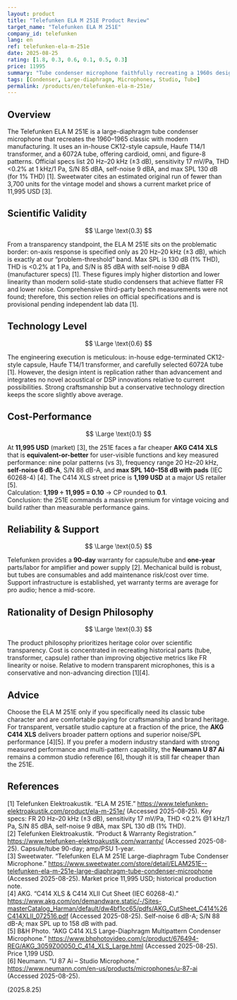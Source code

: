 ```yaml
---
layout: product
title: "Telefunken ELA M 251E Product Review"
target_name: "Telefunken ELA M 251E"
company_id: telefunken
lang: en
ref: telefunken-ela-m-251e
date: 2025-08-25
rating: [1.8, 0.3, 0.6, 0.1, 0.5, 0.3]
price: 11995
summary: "Tube condenser microphone faithfully recreating a 1960s design; superb craftsmanship but very weak cost-performance and conservative technology direction"
tags: [Condenser, Large-diaphragm, Microphones, Studio, Tube]
permalink: /products/en/telefunken-ela-m-251e/
---
```

## Overview

The Telefunken ELA M 251E is a large-diaphragm tube condenser microphone that recreates the 1960–1965 classic with modern manufacturing. It uses an in-house CK12-style capsule, Haufe T14/1 transformer, and a 6072A tube, offering cardioid, omni, and figure-8 patterns. Official specs list 20 Hz–20 kHz (±3 dB), sensitivity 17 mV/Pa, THD <0.2% at 1 kHz/1 Pa, S/N 85 dBA, self-noise 9 dBA, and max SPL 130 dB (for 1% THD) [1]. Sweetwater cites an estimated original run of fewer than 3,700 units for the vintage model and shows a current market price of 11,995 USD [3].

## Scientific Validity

$$ \Large \text{0.3} $$

From a transparency standpoint, the ELA M 251E sits on the problematic border: on-axis response is specified only as 20 Hz–20 kHz (±3 dB), which is exactly at our “problem-threshold” band. Max SPL is 130 dB (1% THD), THD is <0.2% at 1 Pa, and S/N is 85 dBA with self-noise 9 dBA (manufacturer specs) [1]. These figures imply higher distortion and lower linearity than modern solid-state studio condensers that achieve flatter FR and lower noise. Comprehensive third-party bench measurements were not found; therefore, this section relies on official specifications and is provisional pending independent lab data [1].

## Technology Level

$$ \Large \text{0.6} $$

The engineering execution is meticulous: in-house edge-terminated CK12-style capsule, Haufe T14/1 transformer, and carefully selected 6072A tube [1]. However, the design intent is replication rather than advancement and integrates no novel acoustical or DSP innovations relative to current possibilities. Strong craftsmanship but a conservative technology direction keeps the score slightly above average.

## Cost-Performance

$$ \Large \text{0.1} $$

At **11,995 USD** (market) [3], the 251E faces a far cheaper **AKG C414 XLS** that is **equivalent-or-better** for user-visible functions and key measured performance: nine polar patterns (vs 3), frequency range 20 Hz–20 kHz, **self-noise 6 dB-A**, S/N 88 dB-A, and **max SPL 140–158 dB with pads** (IEC 60268-4) [4]. The C414 XLS street price is **1,199 USD** at a major US retailer [5].  
Calculation: **1,199 ÷ 11,995 = 0.10** → CP rounded to **0.1**.  
Conclusion: the 251E commands a massive premium for vintage voicing and build rather than measurable performance gains.

## Reliability & Support

$$ \Large \text{0.5} $$

Telefunken provides a **90-day** warranty for capsule/tube and **one-year** parts/labor for amplifier and power supply [2]. Mechanical build is robust, but tubes are consumables and add maintenance risk/cost over time. Support infrastructure is established, yet warranty terms are average for pro audio; hence a mid-score.

## Rationality of Design Philosophy

$$ \Large \text{0.3} $$

The product philosophy prioritizes heritage color over scientific transparency. Cost is concentrated in recreating historical parts (tube, transformer, capsule) rather than improving objective metrics like FR linearity or noise. Relative to modern transparent microphones, this is a conservative and non-advancing direction [1][4].

## Advice

Choose the ELA M 251E only if you specifically need its classic tube character and are comfortable paying for craftsmanship and brand heritage. For transparent, versatile studio capture at a fraction of the price, the **AKG C414 XLS** delivers broader pattern options and superior noise/SPL performance [4][5]. If you prefer a modern industry standard with strong measured performance and multi-pattern capability, the **Neumann U 87 Ai** remains a common studio reference [6], though it is still far cheaper than the 251E.

## References

[1] Telefunken Elektroakustik. “ELA M 251E.” https://www.telefunken-elektroakustik.com/product/ela-m-251e/ (Accessed 2025-08-25). Key specs: FR 20 Hz–20 kHz (±3 dB), sensitivity 17 mV/Pa, THD <0.2% @1 kHz/1 Pa, S/N 85 dBA, self-noise 9 dBA, max SPL 130 dB (1% THD).  
[2] Telefunken Elektroakustik. “Product & Warranty Registration.” https://www.telefunken-elektroakustik.com/warranty/ (Accessed 2025-08-25). Capsule/tube 90-day; amp/PSU 1-year.  
[3] Sweetwater. “Telefunken ELA M 251E Large-diaphragm Tube Condenser Microphone.” https://www.sweetwater.com/store/detail/ELAM251E--telefunken-ela-m-251e-large-diaphragm-tube-condenser-microphone (Accessed 2025-08-25). Market price 11,995 USD; historical production note.  
[4] AKG. “C414 XLS & C414 XLII Cut Sheet (IEC 60268-4).” https://www.akg.com/on/demandware.static/-/Sites-masterCatalog_Harman/default/dw4bf1cc65/pdfs/AKG_CutSheet_C414%26C414XLII_072516.pdf (Accessed 2025-08-25). Self-noise 6 dB-A; S/N 88 dB-A; max SPL up to 158 dB with pad.  
[5] B&H Photo. “AKG C414 XLS Large-Diaphragm Multipattern Condenser Microphone.” https://www.bhphotovideo.com/c/product/676494-REG/AKG_3059Z00050_C_414_XLS_Large.html (Accessed 2025-08-25). Price 1,199 USD.  
[6] Neumann. “U 87 Ai – Studio Microphone.” https://www.neumann.com/en-us/products/microphones/u-87-ai (Accessed 2025-08-25).

(2025.8.25)

